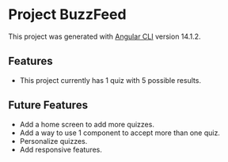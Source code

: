 # Project BuzzFeed

This project was generated with [Angular CLI](https://github.com/angular/angular-cli) version 14.1.2.

## Features
- This project currently has 1 quiz with 5 possible results.

## Future Features
- Add a home screen to add more quizzes.
- Add a way to use 1 component to accept more than one quiz.
- Personalize quizzes.
- Add responsive features.
